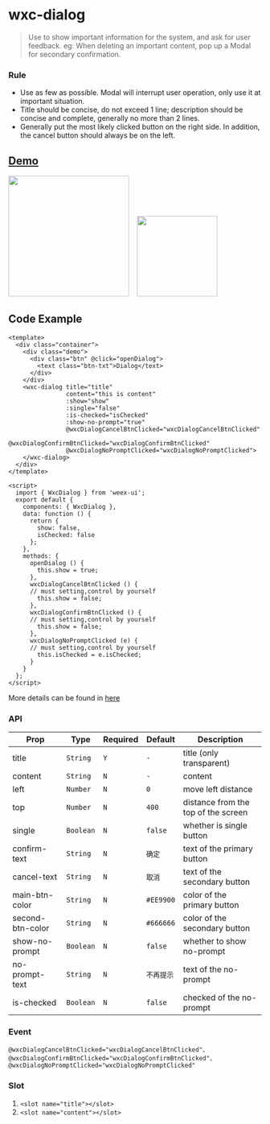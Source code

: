 # wxc-dialog 

> Use to show important information for the system, and ask for user feedback. eg: When deleting an important content, pop up a Modal for secondary confirmation.

### Rule
- Use as few as possible. Modal will interrupt user operation, only use it at important situation.
- Title should be concise, do not exceed 1 line; description should be concise and complete, generally no more than 2 lines.
- Generally put the most likely clicked button on the right side. In addition, the cancel button should always be on the left.
 

## [Demo](https://h5.m.taobao.com/trip/wxc-dialog/index.html?_wx_tpl=https%3A%2F%2Fh5.m.taobao.com%2Ftrip%2Fwxc-dialog%2Fdemo%2Findex.native-min.js)
<img src="https://gw.alipayobjects.com/zos/rmsportal/qastXqTFLQMoCDjYoeRc.gif" width="240"/>&nbsp;&nbsp;&nbsp;&nbsp;<img src="https://img.alicdn.com/tfs/TB1Oa09SpXXXXbiXVXXXXXXXXXX-200-200.png" width="160"/>

## Code Example

```vue
<template>
  <div class="container">
    <div class="demo">
      <div class="btn" @click="openDialog">
        <text class="btn-txt">Dialog</text>
      </div>
    </div>
    <wxc-dialog title="title"
                content="this is content"
                :show="show"
                :single="false"
                :is-checked="isChecked"
                :show-no-prompt="true"
                @wxcDialogCancelBtnClicked="wxcDialogCancelBtnClicked"
                @wxcDialogConfirmBtnClicked="wxcDialogConfirmBtnClicked"
                @wxcDialogNoPromptClicked="wxcDialogNoPromptClicked">
    </wxc-dialog>
  </div>
</template>

<script>
  import { WxcDialog } from 'weex-ui';
  export default {
    components: { WxcDialog },
    data: function () {
      return {
        show: false,
        isChecked: false
      };
    },
    methods: {
      openDialog () {
        this.show = true;
      },
      wxcDialogCancelBtnClicked () {
      // must setting,control by yourself
        this.show = false;
      },
      wxcDialogConfirmBtnClicked () {
      // must setting,control by yourself
        this.show = false;
      },
      wxcDialogNoPromptClicked (e) {
      // must setting,control by yourself
        this.isChecked = e.isChecked;
      }
    }
  };
</script>

```

More details can be found in [here](https://github.com/apache/incubator-weex-ui/blob/master/example/dialog/index.vue)

### API

| Prop | Type | Required | Default | Description |
|-------------|------------|--------|-----|-----|
| title | `String` | `Y` | `-` | title (only transparent) |
| content | `String` | `N` | `-`| content |
| left | `Number` |`N`| `0` | move left distance  |
| top | `Number` | `N` |`400` |  distance from the top of the screen |
| single | `Boolean` | `N` |`false` |  whether is single button |
| confirm-text | `String` | `N` |`确定` |  text of the primary button |
| cancel-text | `String` |`N` | `取消` |  text of the secondary button |
| main-btn-color | `String` | `N` |`#EE9900` |  color of the primary button |
| second-btn-color | `String` | `N` |`#666666` |  color of the secondary button |
| show-no-prompt | `Boolean` | `N` |`false` |  whether to show no-prompt |
| no-prompt-text | `String` | `N` |`不再提示` |  text of the no-prompt |
| is-checked | `Boolean` |`N` | `false` |  checked of the no-prompt |


### Event

```
@wxcDialogCancelBtnClicked="wxcDialogCancelBtnClicked"、
@wxcDialogConfirmBtnClicked="wxcDialogConfirmBtnClicked"、
@wxcDialogNoPromptClicked="wxcDialogNoPromptClicked"
```

### Slot
1. `<slot name="title"></slot>`
2. `<slot name="content"></slot>`


